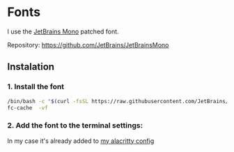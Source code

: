 # Fonts
I use the [JetBrains Mono](https://www.jetbrains.com/lp/mono/) patched font.

Repository: https://github.com/JetBrains/JetBrainsMono

## Instalation
### 1. Install the font
```bash
/bin/bash -c "$(curl -fsSL https://raw.githubusercontent.com/JetBrains/JetBrainsMono/master/install_manual.sh)"
fc-cache  -vf
```
### 2. Add the font to the terminal settings:
In my case it's already added to [my alacritty config](https://gist.github.com/MarkelCA/a2e7be7979131855b311e3586d333cd9)
